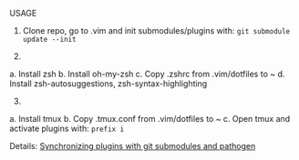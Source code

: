 USAGE

1. Clone repo, go to .vim and init submodules/plugins with:
  `git submodule update --init`

2.
  a. Install zsh
  b. Install oh-my-zsh
  c. Copy .zshrc from .vim/dotfiles to ~
  d. Install zsh-autosuggestions, zsh-syntax-highlighting

3.
  a. Install tmux
  b. Copy .tmux.conf from .vim/dotfiles to ~
  c. Open tmux and activate plugins with:
  `prefix i`

Details: [Synchronizing plugins with git submodules and pathogen](http://vimcasts.org/episodes/synchronizing-plugins-with-git-submodules-and-pathogen)
